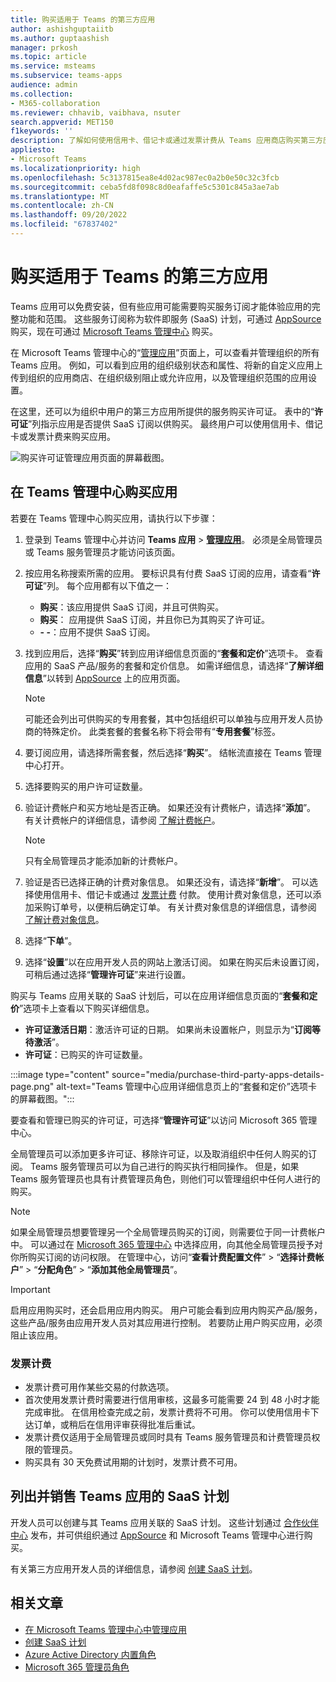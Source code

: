 ```yaml
---
title: 购买适用于 Teams 的第三方应用
author: ashishguptaiitb
ms.author: guptaashish
manager: prkosh
ms.topic: article
ms.service: msteams
ms.subservice: teams-apps
audience: admin
ms.collection:
- M365-collaboration
ms.reviewer: chhavib, vaibhava, nsuter
search.appverid: MET150
f1keywords: ''
description: 了解如何使用信用卡、借记卡或通过发票计费从 Teams 应用商店购买第三方应用。
appliesto:
- Microsoft Teams
ms.localizationpriority: high
ms.openlocfilehash: 5c3137815ea8e4d02ac987ec0a2b0e50c32c3fcb
ms.sourcegitcommit: ceba5fd8f098c8d0eafaffe5c5301c845a3ae7ab
ms.translationtype: MT
ms.contentlocale: zh-CN
ms.lasthandoff: 09/20/2022
ms.locfileid: "67837402"
---
```

# <a name="purchase-third-party-apps-for-teams"></a>购买适用于 Teams 的第三方应用

Teams 应用可以免费安装，但有些应用可能需要购买服务订阅才能体验应用的完整功能和范围。 这些服务订阅称为软件即服务 (SaaS) 计划，可通过 [AppSource](https://appsource.microsoft.com/) 购买，现在可通过 [Microsoft Teams 管理中心](https://admin.teams.microsoft.com) 购买。

在 Microsoft Teams 管理中心的“[管理应用](manage-apps.md)”页面上，可以查看并管理组织的所有 Teams 应用。 例如，可以看到应用的组织级别状态和属性、将新的自定义应用上传到组织的应用商店、在组织级别阻止或允许应用，以及管理组织范围的应用设置。

在这里，还可以为组织中用户的第三方应用所提供的服务购买许可证。 表中的“**许可证**”列指示应用是否提供 SaaS 订阅以供购买。 最终用户可以使用信用卡、借记卡或发票计费来购买应用。

![购买许可证管理应用页面的屏幕截图。](media/manage-apps-new-page.png)

## <a name="purchase-apps-in-the-teams-admin-center"></a>在 Teams 管理中心购买应用

若要在 Teams 管理中心购买应用，请执行以下步骤：

1. 登录到 Teams 管理中心并访问 **Teams 应用** > **[管理应用](https://admin.teams.microsoft.com/policies/manage-apps)**。 必须是全局管理员或 Teams 服务管理员才能访问该页面。

1. 按应用名称搜索所需的应用。 要标识具有付费 SaaS 订阅的应用，请查看“**许可证**”列。 每个应用都有以下值之一：
    * **购买**：该应用提供 SaaS 订阅，并且可供购买。  
    * **购买**： 应用提供 SaaS 订阅，并且你已为其购买了许可证。
    * **- -**：应用不提供 SaaS 订阅。

1. 找到应用后，选择“**购买**”转到应用详细信息页面的“**套餐和定价**”选项卡。 查看应用的 SaaS 产品/服务的套餐和定价信息。 如需详细信息，请选择“**了解详细信息**”以转到 [AppSource](https://appsource.microsoft.com/) 上的应用页面。

   > [!NOTE]
   > 可能还会列出可供购买的专用套餐，其中包括组织可以单独与应用开发人员协商的特殊定价。 此类套餐的套餐名称下将会带有“**专用套餐**”标签。

1. 要订阅应用，请选择所需套餐，然后选择“**购买**”。 结帐流直接在 Teams 管理中心打开。

1. 选择要购买的用户许可证数量。

1. 验证计费帐户和买方地址是否正确。 如果还没有计费帐户，请选择“**添加**”。 有关计费帐户的详细信息，请参阅 [了解计费帐户](/microsoft-365/commerce/manage-billing-accounts)。

   > [!NOTE]
   > 只有全局管理员才能添加新的计费帐户。

1. 验证是否已选择正确的计费对象信息。 如果还没有，请选择“**新增**”。 可以选择使用信用卡、借记卡或通过 [发票计费](#invoice-billing) 付款。 使用计费对象信息，还可以添加采购订单号，以便稍后确定订单。 有关计费对象信息的详细信息，请参阅 [了解计费对象信息](/microsoft-365/commerce/billing-and-payments/manage-billing-profiles)。

1. 选择“**下单**”。

1. 选择“**设置**”以在应用开发人员的网站上激活订阅。 如果在购买后未设置订阅，可稍后通过选择“**管理许可证**”来进行设置。

购买与 Teams 应用关联的 SaaS 计划后，可以在应用详细信息页面的“**套餐和定价**”选项卡上查看以下购买详细信息。

* **许可证激活日期**：激活许可证的日期。 如果尚未设置帐户，则显示为“**订阅等待激活**”。
* **许可证**：已购买的许可证数量。

:::image type="content" source="media/purchase-third-party-apps-details-page.png" alt-text="Teams 管理中心应用详细信息页上的“套餐和定价”选项卡的屏幕截图。":::

要查看和管理已购买的许可证，可选择“**管理许可证**”以访问 Microsoft 365 管理中心。

全局管理员可以添加更多许可证、移除许可证，以及取消组织中任何人购买的订阅。 Teams 服务管理员可以为自己进行的购买执行相同操作。 但是，如果 Teams 服务管理员也具有计费管理员角色，则他们可以管理组织中任何人进行的购买。

> [!NOTE]
> 如果全局管理员想要管理另一个全局管理员购买的订阅，则需要位于同一计费帐户中。 可以通过在 [Microsoft 365 管理中心](https://admin.microsoft.com) 中选择应用，向其他全局管理员授予对你所购买订阅的访问权限。 在管理中心，访问“**查看计费配置文件**” > “**选择计费帐户**” > “**分配角色**” > “**添加其他全局管理员**”。

> [!IMPORTANT]
> 启用应用购买时，还会启用应用内购买。 用户可能会看到应用内购买产品/服务，这些产品/服务由应用开发人员对其应用进行控制。 若要防止用户购买应用，必须阻止该应用。

### <a name="invoice-billing"></a>发票计费

* 发票计费可用作某些交易的付款选项。
* 首次使用发票计费时需要进行信用审核，这最多可能需要 24 到 48 小时才能完成审批。 在信用检查完成之前，发票计费将不可用。 你可以使用信用卡下达订单，或稍后在信用评审获得批准后重试。
* 发票计费仅适用于全局管理员或同时具有 Teams 服务管理员和计费管理员权限的管理员。
* 购买具有 30 天免费试用期的计划时，发票计费不可用。

## <a name="list-and-sell-a-saas-offer-for-a-teams-app"></a>列出并销售 Teams 应用的 SaaS 计划

开发人员可以创建与其 Teams 应用关联的 SaaS 计划。 这些计划通过 [合作伙伴中心](https://partner.microsoft.com) 发布，并可供组织通过 [AppSource](https://appsource.microsoft.com/) 和 Microsoft Teams 管理中心进行购买。

有关第三方应用开发人员的详细信息，请参阅 [创建 SaaS 计划](/azure/marketplace/partner-center-portal/create-new-saas-offer)。

## <a name="related-articles"></a>相关文章

* [在 Microsoft Teams 管理中心中管理应用](manage-apps.md)
* [创建 SaaS 计划](/azure/marketplace/partner-center-portal/create-new-saas-offer)
* [Azure Active Directory 内置角色](/azure/active-directory/roles/permissions-reference)
* [Microsoft 365 管理员角色](/microsoft-365/admin/add-users/about-admin-roles)

